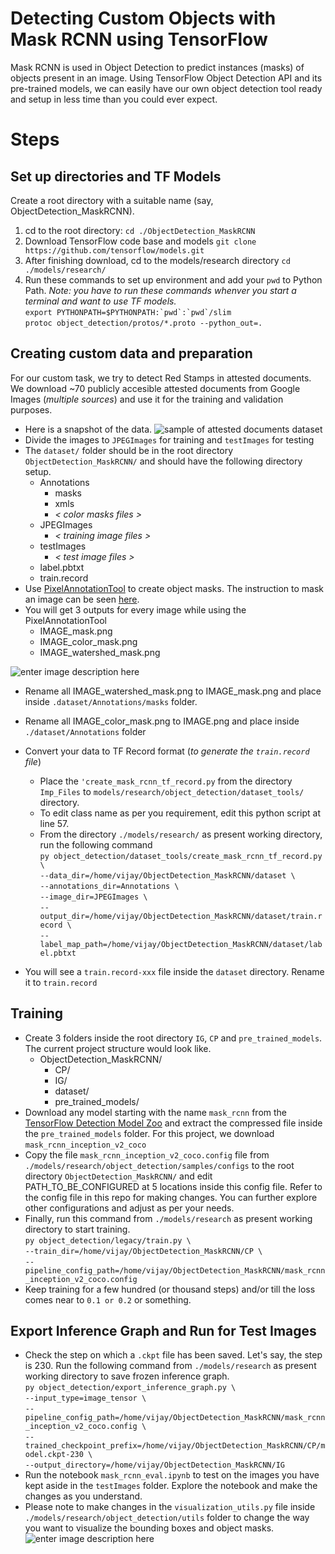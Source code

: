 # Detecting Custom Objects with Mask RCNN using TensorFlow

Mask RCNN is used in Object Detection to predict instances (masks) of objects present in an image. Using TensorFlow Object Detection API and its pre-trained models, we can easily have our own object detection tool ready and setup in less time than you could ever expect.

# Steps

## Set up directories and TF Models
Create a root directory with a suitable name (say, ObjectDetection_MaskRCNN).

 1. cd to the root directory: 
 `cd ./ObjectDetection_MaskRCNN`
 2. Download TensorFlow code base and models
	 `git clone https://github.com/tensorflow/models.git`
3. After finishing download, cd to the models/research directory
   `cd ./models/research/` 
4. Run these commands to set up environment and add your `pwd` to Python Path. *Note: you have to run these commands whenver you start a terminal and want to use TF models.*  
```export PYTHONPATH=$PYTHONPATH:`pwd`:`pwd`/slim```  
```protoc object_detection/protos/*.proto --python_out=.```

## Creating custom data and preparation

For our custom task, we try to detect Red Stamps in attested documents. We download ~70 publicly accesible attested documents from Google Images (*multiple sources*) and use it for the training and validation purposes.


 - Here is a snapshot of the data.
 ![sample of attested documents dataset](https://i.imgur.com/peHRpQt.jpg)
 - Divide the images to `JPEGImages` for training and `testImages` for testing
 - The `dataset/` folder should be in the root directory `ObjectDetection_MaskRCNN/` and should have the following directory setup.
	 - Annotations
		 - masks
		 - xmls
		 - *< color masks files >*
	 - JPEGImages
		 - *< training image files >*
	 - testImages
		 - *< test image files >*
	 - label.pbtxt
	 - train.record
 - Use [PixelAnnotationTool](https://github.com/abreheret/PixelAnnotationTool/releases) to create object masks. The instruction to mask an image can be seen [here](https://www.youtube.com/watch?v=wxi2dInWDnI).
 - You will get 3 outputs for every image while using the PixelAnnotationTool
	 - IMAGE_mask.png
	 - IMAGE_color_mask.png
	 - IMAGE_watershed_mask.png
	 
 ![enter image description here](https://i.imgur.com/z87O8XV.png)
     
 - Rename all IMAGE_watershed_mask.png to IMAGE_mask.png and place inside `.dataset/Annotations/masks` folder.
 - Rename all IMAGE_color_mask.png to IMAGE.png and place inside `./dataset/Annotations` folder
 - Convert your data to TF Record format (*to generate the `train.record` file*)
	 -  Place the `'create_mask_rcnn_tf_record.py` from the directory `Imp_Files` to `models/research/object_detection/dataset_tools/` directory.
	 - To edit class name as per you requirement, edit this python script at line 57.
	 - From the directory `./models/research/` as present working directory, run the following command  
	 `py object_detection/dataset_tools/create_mask_rcnn_tf_record.py \`  
	 `--data_dir=/home/vijay/ObjectDetection_MaskRCNN/dataset \`  
	 `--annotations_dir=Annotations \`  
	 `--image_dir=JPEGImages \`  
	 `--output_dir=/home/vijay/ObjectDetection_MaskRCNN/dataset/train.record \`  
	 `--label_map_path=/home/vijay/ObjectDetection_MaskRCNN/dataset/label.pbtxt`  

- You will see a `train.record-xxx` file inside the `dataset` directory. Rename it to `train.record`

## Training

 - Create 3 folders inside the root directory `IG`, `CP` and `pre_trained_models`. The current project structure would look like.
	 - ObjectDetection_MaskRCNN/
		 - CP/
		 - IG/
		 - dataset/
		 - pre_trained_models/
- Download any model starting with the name `mask_rcnn` from the [TensorFlow Detection Model Zoo](https://github.com/tensorflow/models/blob/master/research/object_detection/g3doc/detection_model_zoo.md) and extract the compressed file inside the `pre_trained_models` folder. For this project, we download `mask_rcnn_inception_v2_coco`
- Copy the file `mask_rcnn_inception_v2_coco.config` file from `./models/research/object_detection/samples/configs` to the root directory `ObjectDetection_MaskRCNN/` and edit PATH_TO_BE_CONFIGURED at 5 locations inside this config file. Refer to the config file in this repo for making changes. You can further explore other configurations and adjust as per your needs.
- Finally, run this command from `./models/research` as present working directory to start training.  
`py object_detection/legacy/train.py \`  
`--train_dir=/home/vijay/ObjectDetection_MaskRCNN/CP \`  
 `--pipeline_config_path=/home/vijay/ObjectDetection_MaskRCNN/mask_rcnn_inception_v2_coco.config`  
 - Keep training for a few hundred (or thousand steps) and/or till the loss comes near to `0.1 or 0.2` or something.
## Export Inference Graph and Run for Test Images
- Check the step on which a `.ckpt` file has been saved. Let's say, the step is 230. Run the following command from `./models/research` as present working directory to save frozen inference graph.  
`py object_detection/export_inference_graph.py \`  
`--input_type=image_tensor \`  
`--pipeline_config_path=/home/vijay/ObjectDetection_MaskRCNN/mask_rcnn_inception_v2_coco.config \`  
`--trained_checkpoint_prefix=/home/vijay/ObjectDetection_MaskRCNN/CP/model.ckpt-230 \`  
`--output_directory=/home/vijay/ObjectDetection_MaskRCNN/IG`  
- Run the notebook `mask_rcnn_eval.ipynb` to test on the images you have kept aside in the `testImages` folder. Explore the notebook and make the changes as you understand.
- Please note to make changes in the `visualization_utils.py` file inside `./models/research/object_detection/utils` folder to change the way you want to visualize the bounding boxes and object masks.
![enter image description here](https://i.imgur.com/ceN8b10.png)
<!--stackedit_data:
eyJoaXN0b3J5IjpbLTE3ODgzMzkzNjldfQ==
-->
